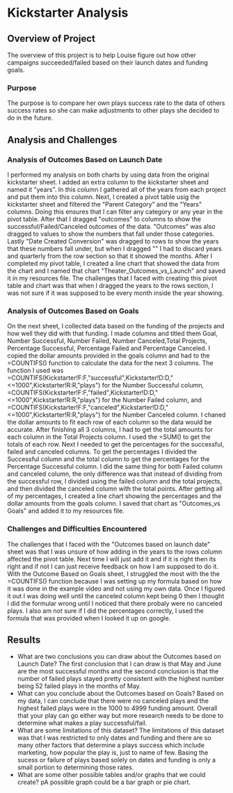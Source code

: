 # Kickstarter Analysis 

## Overview of Project
The overview of this project is to help Louise figure out how other campaigns succeeded/failed based on their launch dates and funding goals.  
### Purpose
The purpose is to compare her own plays success rate to the data of others success rates so she can make adjustments to other plays she decided to do in the future.
## Analysis and Challenges

### Analysis of Outcomes Based on Launch Date
I performed my analysis on both charts by using data from the original kickstarter sheet. I added an extra column to the kickstarter sheet and named it "years". In this column I gathered all of the years from each project and put them into this column. Next, I created a pivot table usig the kickstarter sheet and filtered the "Parent Category" and the "Years" columns. Doing this ensures that I can filter any category or any year in the pivot table. After that I dragged "outcomes" to columns to show the successful/Failed/Canceled outcomes of the data. "Outcomes" was also dragged to values to show the numbers that fall under those categories. Lastly "Date Created Conversion" was dragged to rows to show the years that these numbers fall under, but when I dragged "" I had to discard years and quarterly from the row section so that it showed the months. After I completed my pivot table, I created a line chart that showed the data from the chart and I named that chart "Theater_Outcomes_vs_Launch" and saved it in my resources file. The challenges that I faced with creating this pivot table and chart was that when I dragged the years to the rows section, I was not sure if it was supposed to be every month inside the year showing.

### Analysis of Outcomes Based on Goals
On the next sheet, I collected data based on the funding of the projects and how well they did with that funding. I made columns and titled them Goal, Number Successful, Number Failed, Number Canceled,Total Projects, Percentage Successful, Percentage Failed and Percentage Canceled. I copied the dollar amounts provided in the goals column and had to the =COUNTIFS() function to calculate the data for the next 3 columns. The function I used was =COUNTIFS(Kickstarter!F:F,"successful",Kickstarter!D:D,"<=1000",Kickstarter!R:R,"plays") for the Number Successful column, =COUNTIFS(Kickstarter!F:F,"failed",Kickstarter!D:D,"<=1000",Kickstarter!R:R,"plays") for the Number Failed column, and =COUNTIFS(Kickstarter!F:F,"canceled",Kickstarter!D:D,"<=1000",Kickstarter!R:R,"plays") for the Number Canceled column. I chaned the dollar amounts to fit each row of each column so the data would be accurate. After finishing all 3 columns, I had to get the total amounts for each column in the Total Projects column. I used the =SUM() to get the totals of each row. Next I needed to get the percentages for the successful, failed and canceled columns. To get the percentages I divided the Successful column and the total column to get the percentages for the Percentage Successful column. I did the same thing for both Failed column and canceled column, the only difference was that instead of dividing from the successful row, I divided using the failed column and the total projects, and then divided the canceled column with the total points. After getting all of my percentages, I created a line chart showing the percentages and the dollar amounts from the goals column. I saved that chart as "Outcomes_vs Goals" and added it to my resources file.
### Challenges and Difficulties Encountered
The challenges that I faced with the "Outcomes based on launch date" sheet was that I was unsure of how adding in the years to the rows column affected the pivot table. Next time I will just add it and if it is right then its right and if not I can just receive feedback on how I am supposed to do it. With the Outcome Based on Goals sheet, I struggled the most with the the =COUNTIFS() function because I was setting up my formula based on how it was done in the example video and not using my own data. Once I figured it out I was doing well until the canceled column kept being 0 then I thought I did the formular wrong until I noticed that there probaly were no canceled plays. I also am not sure if I did the percentages correctly, I used the formula that was provided when I looked it up on google.
## Results

- What are two conclusions you can draw about the Outcomes based on Launch Date?
The first conclusion that I can draw is that May and June are the most successful months and the second conclusion is that the number of failed plays stayed pretty consistent with the highest number being 52 failed plays in the months of May.
- What can you conclude about the Outcomes based on Goals?
Based on my data, I can conclude that there were no canceled plays and the highest failed plays were in the 1000 to 4999 funding amount. Overall that your play can go either way but more research needs to be done to determine what makes a play successful/fail.
- What are some limitations of this dataset?
The limitations of this dataset was that I was restricted to only dates and funding and there are so many other factors that determine a plays success which include marketing, how popular the play is, just to name of few. Basing the sucess or failure of plays based solely on dates and funding is only a small portion to determining those rates.
- What are some other possible tables and/or graphs that we could create?
pA possible graph could be a bar graph or pie chart.